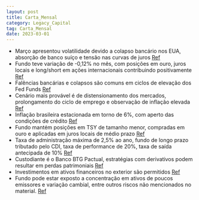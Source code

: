 ```yaml
---
layout: post
title: Carta_Mensal
category: Legacy_Capital
tag: Carta_Mensal
date: 2023-03-01
---
```


- Março apresentou volatilidade devido a colapso bancário nos EUA, absorção de banco suíço e tensão nas curvas de juros
<a href="#" onclick="search_on_pdf('Fed Funds provocaram falências bancárias, colapso de fundos de investimento, ou mesmo de mercados o')">Ref</a>
- Fundo teve variação de -0,12% no mês, com posições em ouro, juros locais e long/short em ações internacionais contribuindo positivamente
<a href="#" onclick="search_on_pdf('meses. As posições compradas em ouro, aplicadas em juros locais, e long/short em ações internaciona')">Ref</a>
- Falências bancárias e colapsos são comuns em ciclos de elevação dos Fed Funds
<a href="#" onclick="search_on_pdf('Fed Funds provocaram falências bancárias, colapso de fundos de investimento, ou mesmo de mercados o')">Ref</a>
- Cenário mais provável é de distensionamento dos mercados, prolongamento do ciclo de emprego e observação de inflação elevada
<a href="#" onclick="search_on_pdf('A despeito de toda a incerteza, o cenário mais provável, em nossa visão, passa pela continuidade do')">Ref</a>
- Inflação brasileira estacionada em torno de 6%, com aperto das condições de crédito
<a href="#" onclick="search_on_pdf('Projetamos inflação de 6,4% em 2023 e de 5,1% em 2024. O quadro local segue incompatível com reduçã')">Ref</a>
- Fundo mantém posições em TSY de tamanho menor, compradas em ouro e aplicadas em juros locais de médio prazo
<a href="#" onclick="search_on_pdf('deve se beneficiar da fraqueza do USD. No plano local, mantemos posições aplicadas em juros de médi')">Ref</a>
- Taxa de administração máxima de 2,5% ao ano, fundo de longo prazo tributado pelo CDI, taxa de performance de 20%, taxa de saída antecipada de 10%
<a href="#" onclick="search_on_pdf('Taxa de performance Taxa de saída antecipada² Taxa de administração¹ 10% sobre o valor resgatado')">Ref</a>
- Custodiante é o Banco BTG Pactual, estratégias com derivativos podem resultar em perdas patrimoniais
<a href="#" onclick="search_on_pdf('carteira, de qualquer mecanismo de seguro ou, ainda, pelo Fundo Garantidor de Crédito - FGC. Este fu')">Ref</a>
- Investimentos em ativos financeiros no exterior são permitidos
<a href="#" onclick="search_on_pdf('prejuízo do fundo. Este fundo está autorizado a realizar aplicações em ativos financeiros no exterio')">Ref</a>
- Fundo pode estar exposto a concentração em ativos de poucos emissores e variação cambial, entre outros riscos não mencionados no material.
<a href="#" onclick="search_on_pdf('riscos não mencionados neste material. Fundos Multimercados com renda variável podem estar expostos ')">Ref</a>
